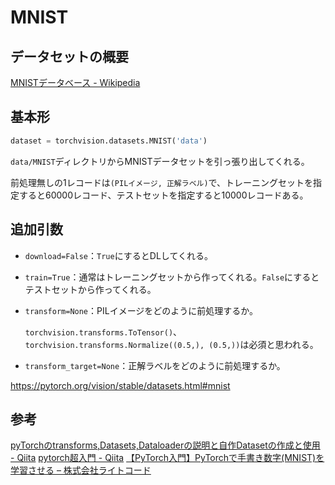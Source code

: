 # MNIST

## データセットの概要

[MNISTデータベース - Wikipedia](https://ja.wikipedia.org/wiki/MNIST%E3%83%87%E3%83%BC%E3%82%BF%E3%83%99%E3%83%BC%E3%82%B9)

## 基本形

~~~python
dataset = torchvision.datasets.MNIST('data')
~~~

`data/MNIST`ディレクトリからMNISTデータセットを引っ張り出してくれる。

前処理無しの1レコードは`(PILイメージ, 正解ラベル)`で、トレーニングセットを指定すると60000レコード、テストセットを指定すると10000レコードある。

## 追加引数

* `download=False`：`True`にするとDLしてくれる。

* `train=True`：通常はトレーニングセットから作ってくれる。`False`にするとテストセットから作ってくれる。

* `transform=None`：PILイメージをどのように前処理するか。

  `torchvision.transforms.ToTensor()`、`torchvision.transforms.Normalize((0.5,), (0.5,))`は必須と思われる。

* `transform_target=None`：正解ラベルをどのように前処理するか。

https://pytorch.org/vision/stable/datasets.html#mnist

## 参考

[pyTorchのtransforms,Datasets,Dataloaderの説明と自作Datasetの作成と使用 - Qiita](https://qiita.com/mathlive/items/2a512831878b8018db02#5-1-2-datasets%E3%81%AB%E3%82%88%E3%82%8B%E5%89%8D%E5%87%A6%E7%90%86%E3%83%80%E3%82%A6%E3%83%B3%E3%83%AD%E3%83%BC%E3%83%89)
[pytorch超入門 - Qiita](https://qiita.com/miyamotok0105/items/1fd1d5c3532b174720cd#mnist%E3%81%AE%E3%82%B5%E3%83%B3%E3%83%97%E3%83%AB)
[【PyTorch入門】PyTorchで手書き数字(MNIST)を学習させる – 株式会社ライトコード](https://rightcode.co.jp/blog/information-technology/pytorch-mnist-learning)
